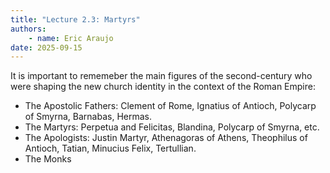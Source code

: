 ```yaml
---
title: "Lecture 2.3: Martyrs"
authors:
    - name: Eric Araujo
date: 2025-09-15
---
```


It is important to rememeber the main figures of the second-century who were shaping the new church identity in the context of the Roman Empire:

- The Apostolic Fathers: Clement of Rome, Ignatius of Antioch, Polycarp of Smyrna, Barnabas, Hermas.
- The Martyrs: Perpetua and Felicitas, Blandina, Polycarp of Smyrna, etc.
- The Apologists: Justin Martyr, Athenagoras of Athens, Theophilus of Antioch, Tatian, Minucius Felix, Tertullian.
- The Monks
